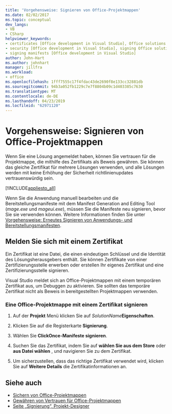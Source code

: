 ```yaml
---
title: 'Vorgehensweise: Signieren von Office-Projektmappen'
ms.date: 02/02/2017
ms.topic: conceptual
dev_langs:
- VB
- CSharp
helpviewer_keywords:
- certificates [Office development in Visual Studio], Office solutions
- security [Office development in Visual Studio], signing Office solutions
- signing manifests [Office development in Visual Studio]
author: John-Hart
ms.author: johnhart
manager: jillfra
ms.workload:
- office
ms.openlocfilehash: 1fff7555c17f4fdac43de2690f8e133cc32881db
ms.sourcegitcommit: 94b3a052fb1229c7e7f8804b09c1d403385c7630
ms.translationtype: MT
ms.contentlocale: de-DE
ms.lasthandoff: 04/23/2019
ms.locfileid: "62971120"
---
```

# <a name="how-to-sign-office-solutions"></a>Vorgehensweise: Signieren von Office-Projektmappen
  Wenn Sie eine Lösung angemeldet haben, können Sie vertrauen für die Projektmappe, die mithilfe des Zertifikats als Beweis gewähren. Sie können das gleiche Zertifikat für mehrere Lösungen verwenden, und alle Lösungen werden mit keine Erhöhung der Sicherheit richtlinienupdates vertrauenswürdig sein.

 [!INCLUDE[appliesto_all](../vsto/includes/appliesto-all-md.md)]

 Wenn Sie die Anwendung manuell bearbeiten und die Bereitstellungsmanifeste mit dem Manifest Generation and Editing Tool (*mage.exe* und *mageui.exe*), müssen Sie die Manifeste neu signieren, bevor Sie sie verwenden können. Weitere Informationen finden Sie unter [Vorgehensweise: Erneutes Signieren von Anwendungs- und Bereitstellungsmanifesten](../deployment/how-to-re-sign-application-and-deployment-manifests.md).

## <a name="sign-by-using-a-certificate"></a>Melden Sie sich mit einem Zertifikat
 Ein Zertifikat ist eine Datei, die einen eindeutigen Schlüssel und die Identität des Lösungsherausgebers enthält. Sie können Zertifikate von einer Zertifizierungsstelle erwerben oder erstellen Ihr eigenes Zertifikat und eine Zertifizierungsstelle signieren.

 Visual Studio meldet sich an Office-Projektmappen mit einem temporären Zertifikat aus, um Debuggen zu aktivieren. Sie sollten das temporäre Zertifikat nicht als Beweis in bereitgestellten Projektmappen verwenden.

### <a name="to-sign-an-office-solution-by-using-a-certificate"></a>Eine Office-Projektmappe mit einem Zertifikat signieren

1. Auf der **Projekt** Menü klicken Sie auf _SolutionName_**Eigenschaften**.

2. Klicken Sie auf die Registerkarte **Signierung**.

3. Wählen Sie **ClickOnce-Manifeste signieren**.

4. Suchen Sie das Zertifikat, indem Sie auf **wählen Sie aus dem Store** oder **aus Datei wählen** , und navigieren Sie zu dem Zertifikat.

5. Um sicherzustellen, dass das richtige Zertifikat verwendet wird, klicken Sie auf **Weitere Details** die Zertifikatinformationen an.

## <a name="see-also"></a>Siehe auch

- [Sichern von Office-Projektmappen](../vsto/securing-office-solutions.md)
- [Gewähren von Vertrauen für Office-Projektmappen](../vsto/granting-trust-to-office-solutions.md)
- [Seite „Signierung“, Projekt-Designer](../ide/reference/signing-page-project-designer.md)
